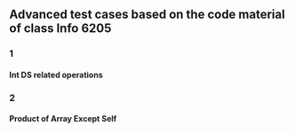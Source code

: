 <h2> Advanced test cases based on the code material of class Info 6205 </h2>
<h3> 1 </h3>
<h4> Int DS related operations </h4>

<h3> 2 </h3>
<h4> Product of Array Except Self </h4>


